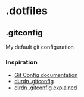 # .dotfiles

## .gitconfig

My default git configuration

### Inspiration

* [Git Config documentation](http://git-scm.com/docs/git-config)
* [durdn .gitconfig](https://github.com/durdn/cfg/blob/master/.gitconfig)
* [dirdn .gitconfig explained](http://durdn.com/blog/2012/11/22/must-have-git-aliases-advanced-examples/)
